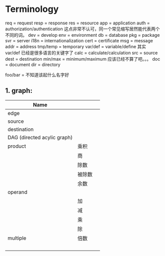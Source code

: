 # Terminology



req = request
resp = response
res = resource
app = application
auth = authorization/authentication 这点非常不认可，同一个常见缩写居然能代表两个不同的词。
dev = develop
env = environment
db = database
pkg = package
svr = server
i18n = internationalization
cert = certificate
msg = message
addr = address
tmp/temp = temporary
var/def = variable/define 其实 var/def 已经是很多语言的关键字了
calc = calculate/calculation
src = source
dest = destination
min/max = minimum/maximum 应该已经不算了吧。。。
doc = document
dir = directory


foo/bar = 不知道该起什么名字好

## 1. graph:
| Name                        |        |      |
| --------------------------- | ------ | ---- |
| edge                        |        |      |
| source                      |        |      |
| destination                 |        |      |
| DAG (directed acylic graph) |        |      |
| product                     | 乘积   |      |
|                             | 商     |      |
|                             | 除数   |      |
|                             | 被除数 |      |
|                             | 余数   |      |
| operand                     |        |      |
|                             | 加     |      |
|                             | 减     |      |
|                             | 乘     |      |
|                             | 除     |      |
| multiple                    | 倍数   |      |
|                             |        |      |
|                             |        |      |
|                             |        |      |
|                             |        |      |

